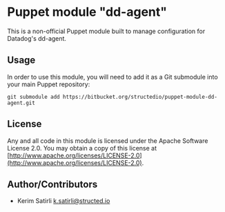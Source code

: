 # Puppet module "dd-agent"

This is a non-official Puppet module built to manage configuration for Datadog's dd-agent.

## Usage
In order to use this module, you will need to add it as a Git submodule into your main Puppet repository:

    git submodule add https://bitbucket.org/structedio/puppet-module-dd-agent.git

## License
Any and all code in this module is licensed under the Apache Software License 2.0.
You may obtain a copy of this license at [http://www.apache.org/licenses/LICENSE-2.0](http://www.apache.org/licenses/LICENSE-2.0).

## Author/Contributors
  *  Kerim Satirli <k.satirli@structed.io>